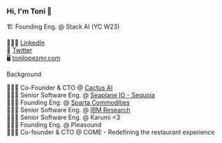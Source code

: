 ### Hi, I'm Toni 👋

🏗️ Founding Eng. @ Stack AI (YC W23)  

👨🏼‍💼 [LinkedIn](https://www.linkedin.com/in/tonilopezmr)  
💬 [Twitter](https://github.com/tonilopezmr)   
🖥️ [tonilopezmr.com](https://www.tonilopezmr.com/)

Background

👨🏼‍💻 Co-Founder & CTO        @ [Cactus AI](https://www.trycactus.com/)  
👨🏼‍💻 Senior Software Eng.    @ [Seaplane IO - Sequoia](https://www.crunchbase.com/organization/seaplane-io)  
👨🏼‍💻 Founding Eng.           @ [Sparta Commodities](https://www.spartacommodities.com/)  
👨🏼‍💻 Senior Software Eng.    @ [IBM Research](https://research.ibm.com/)  
👨🏼‍💻 Senior Software Eng.    @ Karumi <3  
👨🏼‍💻 Founding Eng.           @ Pleasound  
👨🏼‍💻 Co-founder & CTO        @ COME - Redefining the restaurant experience
